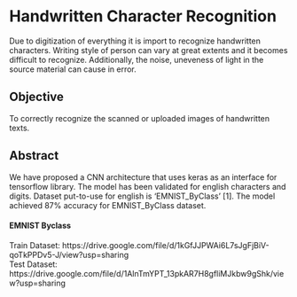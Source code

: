 # Handwritten Character Recognition

Due to digitization of everything it is import to recognize handwritten characters. 
Writing style of person can vary at great extents and it becomes difficult to recognize. 
Additionally, the noise, uneveness of light in the source material can cause in error.

<h2> Objective </h2>
To correctly recognize the scanned or uploaded images of handwritten texts.

<h2> Abstract </h2>
We have proposed a CNN architecture that uses keras as an interface for tensorflow library. 
The model has been validated for english characters and digits. 
Dataset put-to-use for english is ‘EMNIST_ByClass’ [1]. 
The model achieved 87% accuracy for EMNIST_ByClass dataset.

<h4>  EMNIST Byclass </h4>
Train Dataset: https://drive.google.com/file/d/1kGfJJPWAi6L7sJgFjBiV-qoTkPPDv5-J/view?usp=sharing <br>
Test Dataset: https://drive.google.com/file/d/1AlnTmYPT_13pkAR7H8gfliMJkbw9gShk/view?usp=sharing <br>
